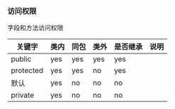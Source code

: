 ### **访问权限**


字段和方法访问权限

|   关键字 | 类内 |同包  | 类外    |  是否继承    | 说明 |
| --- | --- | --- | --- | --- |--- |
|   public | yes    |  yes |yes  |  yes    |
|   protected | yes    | yes| no  |  yes    |
|   默认| yes    |  no  | no| no    |
|   private | yes    | no | no  |  no    |
<br/>

